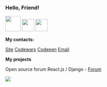 <h3>Hello, Friend!</h3>

<p position='center'>
  <img src='https://cdn-icons-png.flaticon.com/512/1822/1822921.png' height='48px' weight='48px'/>
  <img src='https://cdn-icons-png.flaticon.com/512/2807/2807781.png' height='38px' weight='38px'/>
  <img src='https://cdn-icons-png.flaticon.com/512/460/460670.png' height='38px' weight='38px'/>
</p>

<b><p>My contacts:</p></b>
<a href="https://responsegood.github.io/Site/">Site</a>
<a href="https://www.codewars.com/users/ResponseGood">Codewars</a>
<a href="https://codepen.io/RSS212">Codepen</a>
<a href='mailto:ResponseGoodMail@protonmail.com'>Email</a>

<b><p>My projects</p></b>
<p>Open source forum React.js / Django - <a href="https://github.com/ResponseGood/Forum">Forum</a></p>
<img src="https://www.codewars.com/users/ResponseGood/badges/large"/>

